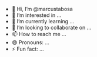 - 👋 Hi, I’m @marcustabosa
- 👀 I’m interested in ...
- 🌱 I’m currently learning ...
- 💞️ I’m looking to collaborate on ...
- 📫 How to reach me ...
- 😄 Pronouns: ...
- ⚡ Fun fact: ...

<!---
marcustabosa/marcustabosa is a ✨ special ✨ repository because its `README.md` (this file) appears on your GitHub profile.
You can click the Preview link to take a look at your changes.
--->
